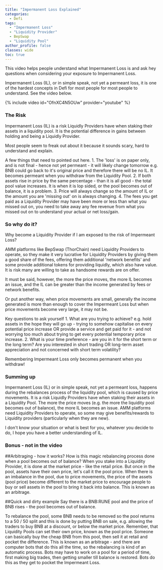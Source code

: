 ```yaml
---
title: "Impermanent Loss Explained"
categories:
  - Defi
tags:
  - "Impermanent Loss"
  - "Liquidity Provider"
  - BepSwap
  - "Liquidity Pool"
author_profile: false
classes: wide
toc: true
---
```

This video helps people understand what Impermanent Loss is and ask hey questions when considering your exposure to Impermanent Loss. 

Impermanent Loss (IL), or in simple speak, not yet a permeant loss, it is one of the hardest concepts in Defi for most people for most people to understand.  See the video below.

{% include video id="OfnXC4N5OUw" provider="youtube" %}

### The Risk
Impermanent Loss (IL) is a risk Liquidly Providers have when staking their assets in a liquidity pool. It is the potential difference in gains between holding and being a Liquidly Provider. 

Most people seem to freak out about it because it sounds scary, hard to understand and explain.

A few things that need to pointed out here.
	1. The 'loss' is on paper only, and is not final - hence not yet permeant - it will likely change tomorrow e.g. BNB could go back to it's original price and therefore there will be no IL. It becomes permeant when you withdraw from the Liquidity Pool.
	2. If both assets rise in price by the same percentage - than it is all good - the total pool value increases. It is when it is lop sided, or the pool becomes out of balance, it is a problem.
	3. Price will always change so the amount of IL or the amount you are 'missing out' on is always changing. 
	4. The fees you get paid as a Liquidity Provider may have been more or less than what you missed out on, you need to take away any fee revenue from what you missed out on to understand your actual or net loss/gain. 

### So why do it? 

Why become a Liquidity Provider if I am exposed to the risk of Impermeant Loss?

AMM platforms like BepSwap (ThorChain) need Liquidity Providers to operate, so they make it very lucrative for Liquidity Providers by giving them a good share of the fees, offering them additional 'network benefits' and some provide additional tokens for providing liquidly, which also have value. 
It is risk many are willing to take as handsome rewards are on offer. 

It must be said, however, the more the price moves, the more IL becomes an issue, and the IL can be greater than the income generated by fees or network benefits.

Or put another way, when price movements are small, generally the income generated is more than enough to cover the Impermeant Loss but when price movements become very large, it may not be. 

Key questions to ask yourself
	1. What are you trying to achieve? e.g. hold assets in the hope they will go up - trying to somehow capitalise on every potential price increase OR provide a service and get paid for it - and not worrying too much about trying to get every potential temporary price increase.
	2. What is your time preference - are you in it for the short term or the long term? Are you interested in short trading OR long-term asset appreciation and not concerned with short term volatility?

Remembering Impermeant Loss only becomes permanent when you withdraw! 


### Summing up 

Impermanent Loss (IL) or in simple speak, not yet a permeant loss, happens during the rebalances process of the liquidity pool, which is caused by price movements. 
It is a risk Liquidly Providers have when staking their assets in a Liquidity Pool. 
The more the price moves (e.g. the more the liquidity pool becomes out of balance), the more IL becomes an issue. 
AMM platforms need Liquidity Providers to operate, so some may give benefits/rewards to Liquidity providers (particularly when they are new).

I don't know your situation or what is best for you, whatever you decide to do, I hope you have a better understanding of IL.


### Bonus - not in the video

##Arbitraging - how it works?
How is this magic rebalancing process done when a pool becomes out of balance?
When you stake into a Liquidity Provider, it is done at the market price - like the retail price. But once in the pool, assets have their own price, let's call it the pool price.
When there is an imbalance in the pool, due to price movements, the price of the assets (pool price) become different to the market price to encourage people to buy or sell assets in the pool to bring it back into balance. This is known as an arbitrage.


##Quick and dirty example
Say there is a BNB:RUNE pool and the price of BNB rises - the pool becomes out of balance. 

To rebalance the pool, some BNB needs to be removed so the pool returns to a 50 / 50 split and this is done by putting BNB on sale, e.g. allowing the traders to buy BNB at a discount, or below the market price. Remember, that Liquidity Pools can set their own price, known as the pool price. Someone can basically buy the cheap BNB from this pool, then sell it at retail and pocket the difference. This is known as an arbitrage - and there are computer bots that do this all the time, so the rebalancing is kind of an automatic process. Bots may have to work on a pool for a period of time, first making big trades, then getting smaller till balance is restored. Bots do this as they get to pocket the Impermeant Loss.
